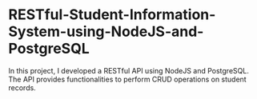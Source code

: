 # RESTful-Student-Information-System-using-NodeJS-and-PostgreSQL
In this project, I developed  a RESTful API using NodeJS and PostgreSQL. The API provides functionalities to perform CRUD operations on student records.
